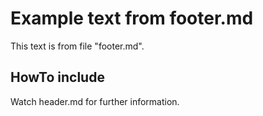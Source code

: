 # Example text from footer.md

This text is from file "footer.md".

## HowTo include

Watch header.md for further information.
